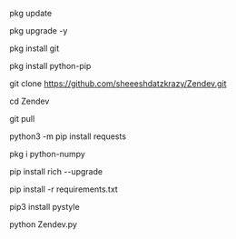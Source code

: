 pkg update

pkg upgrade -y

pkg install git

pkg install python-pip

git clone https://github.com/sheeeshdatzkrazy/Zendev.git

cd Zendev

git pull

python3 -m pip install requests

pkg i python-numpy

pip install rich --upgrade

pip install -r requirements.txt

pip3 install pystyle

python Zendev.py